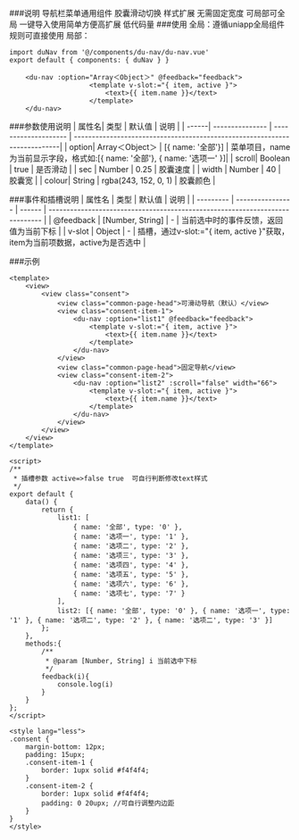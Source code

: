 ###说明
导航栏菜单通用组件 胶囊滑动切换  样式扩展 无需固定宽度  可局部可全局 一键导入使用简单方便高扩展 低代码量
###使用
全局：遵循uniapp全局组件规则可直接使用
局部：

```
import duNav from '@/components/du-nav/du-nav.vue'
export default { components: { duNav } }

	<du-nav :option="Array＜Object＞" @feedback="feedback">
					<template v-slot:="{ item, active }">
						<text>{{ item.name }}</text>
					</template>
	</du-nav>
```
###参数使用说明
| 属性名| 类型				| 默认值				| 说明																		|
| ------| ---------------	| --------------------	| --------------------------------------------------------------------------|
| option| Array＜Object＞	| [{ name: '全部'}]		| 菜单项目，name为当前显示字段，格式如:[{ name: '全部'}, { name: '选项一' }]|
| scroll| Boolean			| true					| 是否滑动																	|
| sec	| Number			| 0.25					| 胶囊速度																	|
| width	| Number			| 40					| 胶囊宽																	|
| colour| String			| rgba(243, 152, 0, 1)	| 胶囊颜色																	|

###事件和插槽说明
| 属性名 | 类型           | 默认值 | 说明                                                                       |
| --------- | ---------------- | ------ | ---------------------------------------------------------------------------- |
| @feedback | [Number, String] | -      | 当前选中时的事件反馈，返回值为当前下标                    |
| v-slot    | Object           | -      | 插槽，通过v-slot:="{ item, active }"获取，item为当前项数据，active为是否选中 |



###示例
```
<template>
	<view>
		<view class="consent">
			<view class="common-page-head">可滑动导航（默认）</view>
			<view class="consent-item-1">
				<du-nav :option="list1" @feedback="feedback">
					<template v-slot:="{ item, active }">
						<text>{{ item.name }}</text>
					</template>
				</du-nav>
			</view>
			<view class="common-page-head">固定导航</view>
			<view class="consent-item-2">
				<du-nav :option="list2" :scroll="false" width="66">
					<template v-slot:="{ item, active }">
						<text>{{ item.name }}</text>
					</template>
				</du-nav>
			</view>
		</view>
	</view>
</template>

<script>
/**
 * 插槽参数 active=>false true  可自行判断修改text样式
 */
export default {
	data() {
		return {
			list1: [
				{ name: '全部', type: '0' },
				{ name: '选项一', type: '1' },
				{ name: '选项二', type: '2' },
				{ name: '选项三', type: '3' },
				{ name: '选项四', type: '4' },
				{ name: '选项五', type: '5' },
				{ name: '选项六', type: '6' },
				{ name: '选项七', type: '7' }
			],
			list2: [{ name: '全部', type: '0' }, { name: '选项一', type: '1' }, { name: '选项二', type: '2' }, { name: '选项二', type: '3' }]
		};
	},
	methods:{
		/**
		 * @param [Number, String] i 当前选中下标
		 */
		feedback(i){
			console.log(i)
		}
	}
};
</script>

<style lang="less">
.consent {
	margin-bottom: 12px;
	padding: 15upx;
	.consent-item-1 {
		border: 1upx solid #f4f4f4;
	}
	.consent-item-2 {
		border: 1upx solid #f4f4f4;
		padding: 0 20upx; //可自行调整内边距
	}
}
</style>


```
